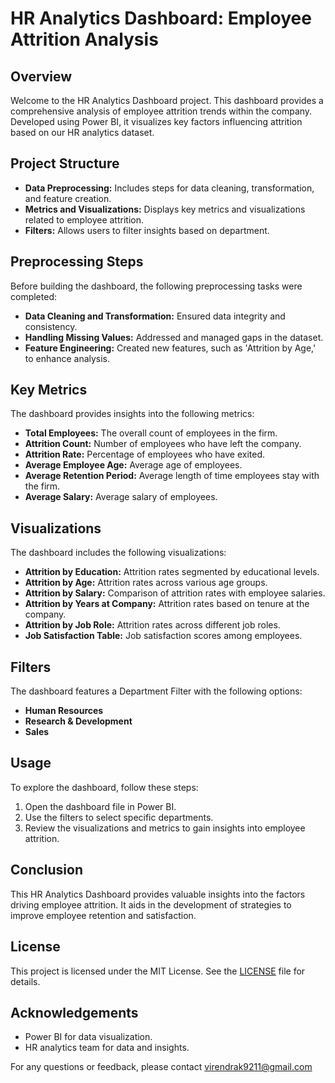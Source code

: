 # HR Analytics Dashboard: Employee Attrition Analysis

## Overview
Welcome to the HR Analytics Dashboard project. This dashboard provides a comprehensive analysis of employee attrition trends within the company. Developed using Power BI, it visualizes key factors influencing attrition based on our HR analytics dataset.

## Project Structure
- **Data Preprocessing:** Includes steps for data cleaning, transformation, and feature creation.
- **Metrics and Visualizations:** Displays key metrics and visualizations related to employee attrition.
- **Filters:** Allows users to filter insights based on department.

## Preprocessing Steps
Before building the dashboard, the following preprocessing tasks were completed:
- **Data Cleaning and Transformation:** Ensured data integrity and consistency.
- **Handling Missing Values:** Addressed and managed gaps in the dataset.
- **Feature Engineering:** Created new features, such as 'Attrition by Age,' to enhance analysis.

## Key Metrics
The dashboard provides insights into the following metrics:
- **Total Employees:** The overall count of employees in the firm.
- **Attrition Count:** Number of employees who have left the company.
- **Attrition Rate:** Percentage of employees who have exited.
- **Average Employee Age:** Average age of employees.
- **Average Retention Period:** Average length of time employees stay with the firm.
- **Average Salary:** Average salary of employees.

## Visualizations
The dashboard includes the following visualizations:
- **Attrition by Education:** Attrition rates segmented by educational levels.
- **Attrition by Age:** Attrition rates across various age groups.
- **Attrition by Salary:** Comparison of attrition rates with employee salaries.
- **Attrition by Years at Company:** Attrition rates based on tenure at the company.
- **Attrition by Job Role:** Attrition rates across different job roles.
- **Job Satisfaction Table:** Job satisfaction scores among employees.

## Filters
The dashboard features a Department Filter with the following options:
- **Human Resources**
- **Research & Development**
- **Sales**

## Usage
To explore the dashboard, follow these steps:
1. Open the dashboard file in Power BI.
2. Use the filters to select specific departments.
3. Review the visualizations and metrics to gain insights into employee attrition.

## Conclusion
This HR Analytics Dashboard provides valuable insights into the factors driving employee attrition. It aids in the development of strategies to improve employee retention and satisfaction.

## License
This project is licensed under the MIT License. See the [LICENSE](LICENSE) file for details.

## Acknowledgements
- Power BI for data visualization.
- HR analytics team for data and insights.

For any questions or feedback, please contact virendrak9211@gmail.com
